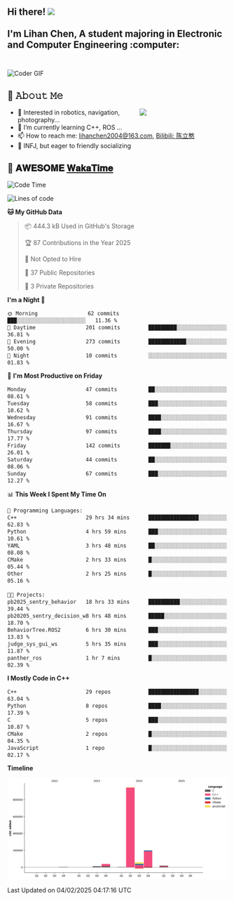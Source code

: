 <h2 align="left">
 <abc>
  <br>Hi there! <img src="https://user-images.githubusercontent.com/42378118/110234147-e3259600-7f4e-11eb-95be-0c4047144dea.gif" width="30"><br>
  <br> I'm Lihan Chen, A student majoring in Electronic and Computer Engineering :computer:<br>
  <br>
 </abc>
</h2>

<img align="center" src="https://media.giphy.com/media/SWoSkN6DxTszqIKEqv/giphy.gif" alt="Coder GIF" width="500">

## :book: 𝙰𝚋𝚘𝚞𝚝 𝙼𝚎

<img align="right" width="40%" src="https://github-readme-stats.vercel.app/api?username=LihanChen2004&show_icons=true&icon_color=CE1D2D&text_color=718096&bg_color=ffffff&hide_title=true" />

- 🌟 Interested in robotics, navigation, photography...
- 🌱 I’m currently learning C++, ROS ... 
- 📫 How to reach me: lihanchen2004@163.com, [Bilibili: 陈立憨](https://space.bilibili.com/170786212)
- 👯 INFJ, but eager to friendly socializing

## 📜 𝐀𝐖𝐄𝐒𝐎𝐌𝐄 [𝐖𝐚𝐤𝐚𝐓𝐢𝐦𝐞](https://github.com/anmol098/waka-readme-stats)

<!--START_SECTION:waka-->
![Code Time](http://img.shields.io/badge/Code%20Time-725%20hrs%205%20mins-blue)

![Lines of code](https://img.shields.io/badge/From%20Hello%20World%20I%27ve%20Written-1.3%20million%20lines%20of%20code-blue)

**🐱 My GitHub Data** 

> 📦 444.3 kB Used in GitHub's Storage 
 > 
> 🏆 87 Contributions in the Year 2025
 > 
> 🚫 Not Opted to Hire
 > 
> 📜 37 Public Repositories 
 > 
> 🔑 3 Private Repositories 
 > 
**I'm a Night 🦉** 

```text
🌞 Morning                62 commits          ███░░░░░░░░░░░░░░░░░░░░░░   11.36 % 
🌆 Daytime                201 commits         █████████░░░░░░░░░░░░░░░░   36.81 % 
🌃 Evening                273 commits         ████████████░░░░░░░░░░░░░   50.00 % 
🌙 Night                  10 commits          ░░░░░░░░░░░░░░░░░░░░░░░░░   01.83 % 
```
📅 **I'm Most Productive on Friday** 

```text
Monday                   47 commits          ██░░░░░░░░░░░░░░░░░░░░░░░   08.61 % 
Tuesday                  58 commits          ███░░░░░░░░░░░░░░░░░░░░░░   10.62 % 
Wednesday                91 commits          ████░░░░░░░░░░░░░░░░░░░░░   16.67 % 
Thursday                 97 commits          ████░░░░░░░░░░░░░░░░░░░░░   17.77 % 
Friday                   142 commits         ███████░░░░░░░░░░░░░░░░░░   26.01 % 
Saturday                 44 commits          ██░░░░░░░░░░░░░░░░░░░░░░░   08.06 % 
Sunday                   67 commits          ███░░░░░░░░░░░░░░░░░░░░░░   12.27 % 
```


📊 **This Week I Spent My Time On** 

```text
💬 Programming Languages: 
C++                      29 hrs 34 mins      ████████████████░░░░░░░░░   62.83 % 
Python                   4 hrs 59 mins       ███░░░░░░░░░░░░░░░░░░░░░░   10.61 % 
YAML                     3 hrs 48 mins       ██░░░░░░░░░░░░░░░░░░░░░░░   08.08 % 
CMake                    2 hrs 33 mins       █░░░░░░░░░░░░░░░░░░░░░░░░   05.44 % 
Other                    2 hrs 25 mins       █░░░░░░░░░░░░░░░░░░░░░░░░   05.16 % 

🐱‍💻 Projects: 
pb2025_sentry_behavior   18 hrs 33 mins      ██████████░░░░░░░░░░░░░░░   39.44 % 
pb20205_sentry_decision_w8 hrs 48 mins       █████░░░░░░░░░░░░░░░░░░░░   18.70 % 
BehaviorTree.ROS2        6 hrs 30 mins       ███░░░░░░░░░░░░░░░░░░░░░░   13.83 % 
judge_sys_gui_ws         5 hrs 35 mins       ███░░░░░░░░░░░░░░░░░░░░░░   11.87 % 
panther_ros              1 hr 7 mins         █░░░░░░░░░░░░░░░░░░░░░░░░   02.39 % 
```

**I Mostly Code in C++** 

```text
C++                      29 repos            ████████████████░░░░░░░░░   63.04 % 
Python                   8 repos             ████░░░░░░░░░░░░░░░░░░░░░   17.39 % 
C                        5 repos             ███░░░░░░░░░░░░░░░░░░░░░░   10.87 % 
CMake                    2 repos             █░░░░░░░░░░░░░░░░░░░░░░░░   04.35 % 
JavaScript               1 repo              █░░░░░░░░░░░░░░░░░░░░░░░░   02.17 % 
```



**Timeline**

![Lines of Code chart](https://raw.githubusercontent.com/LihanChen2004/LihanChen2004/main/assets/bar_graph.png)


 Last Updated on 04/02/2025 04:17:16 UTC
<!--END_SECTION:waka-->

<!--
**LihanChen2004/LihanChen2004** is a ✨ _special_ ✨ repository because its `README.md` (this file) appears on your GitHub profile.

Here are some ideas to get you started:

- 🔭 I’m currently working on ...
- 🌱 I’m currently learning ...
- 👯 I’m looking to collaborate on ...
- 🤔 I’m looking for help with ...
- 💬 Ask me about ...
- 📫 How to reach me: ...
- 😄 Pronouns: ...
- ⚡ Fun fact: ...
-->
